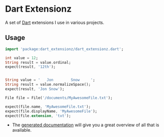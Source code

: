 # Dart Extensionz

A set of [Dart](https://dart.dev) extensions I use in various projects.

## Usage

```dart
import 'package:dart_extensionz/dart_extensionz.dart';

int value = 12;
String result = value.ordinal;
expect(result, '12th');


String value = '   Jon        Snow     ';
String result = value.normalizeSpace();
expect(result, 'Jon Snow');

File file = File('/documents/MyAwesomeFile.txt');

expect(file.name, 'MyAwesomeFile.txt');
expect(file.displayName, 'MyAwesomeFile');
expect(file.extension, 'txt');
```

- The [generated documentation](https://pub.dev/documentation/dart_extensionz/latest/dart_extensionz/dart_extensionz-library.html) will give you a great overview of all that is available.

